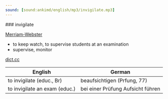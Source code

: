 ```yaml
---
sound: [sound:ankimd/english/mp3/invigilate.mp3]
---
```


\### invigilate

[Merriam-Webster](https://www.merriam-webster.com/dictionary/invigilate)

- to keep watch, to supervise students at an examination
- supervise, monitor

[dict.cc](https://www.dict.cc/invigilate)

| English        | German       |
| -------------- | ------------ |
| to invigilate (educ., Br) | beaufsichtigen (Prfung, 77) |
| to invigilate an exam (educ.) | bei einer Prüfung Aufsicht führen |
